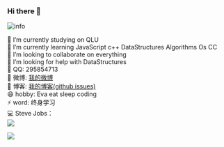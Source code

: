 ### Hi there 👋

![info](https://github-readme-stats.vercel.app/api?username=zhangzhibang0309&show_icons=true&count_private=true&hide=prs&theme=cobalt)
<!-- 主题：dark, radical, merko, gruvbox, tokyonight, onedark, cobalt, synthwave, highcontrast, dracula -->
🔭 I’m currently studying on QLU  
🌱 I’m currently learning JavaScript c++ DataStructures Algorithms Os CC  
👯 I’m looking to collaborate on everything  
🤔 I’m looking for help with DataStructures  
💬 QQ: 295854713  
🌸 微博: [我的微博](https://weibo.com/u/7309637978)  
📘 博客: [我的博客(github issues)](https://github.com/zhangzhibang0309/__Blog)  
😄 hobby: Eva eat sleep coding  
⚡ word: 终身学习   
💻 Steve Jobs：  
![](https://catalinazzz.oss-cn-beijing.aliyuncs.com/image/25529EED886FFBD3D39371530D63E101.png)

[![](https://img.shields.io/badge/Java-/JavaScript-F7DF1E?style=flat-square&logo=JavaScript/Java&logoColor=ffffff)](https://www.archlinux.org/)
